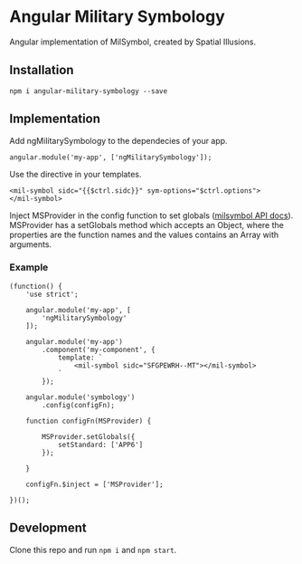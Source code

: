 # Angular Military Symbology
Angular implementation of MilSymbol, created by Spatial Illusions.

## Installation
```
npm i angular-military-symbology --save
```

## Implementation
Add ngMilitarySymbology to the dependecies of your app.

```
angular.module('my-app', ['ngMilitarySymbology']);
```

Use the directive in your templates.

```
<mil-symbol sidc="{{$ctrl.sidc}}" sym-options="$ctrl.options">
</mil-symbol>
```

Inject MSProvider in the config function to set globals ([milsymbol API docs]). MSProvider has a setGlobals method which accepts an Object, where the properties are the function names and the values contains an Array with arguments.

### Example
```
(function() {
    'use strict';

    angular.module('my-app', [
        'ngMilitarySymbology'
    ]);

    angular.module('my-app')
        .component('my-component', {
            template: `
                <mil-symbol sidc="SFGPEWRH--MT"></mil-symbol>
            `
        });

    angular.module('symbology')
        .config(configFn);

    function configFn(MSProvider) {

        MSProvider.setGlobals({
            setStandard: ['APP6']
        });

    }

    configFn.$inject = ['MSProvider'];

})();
```

## Development
Clone this repo and run `npm i` and `npm start`.

[milsymbol API docs]: http://spatialillusions.com/milsymbol/docs/index.html